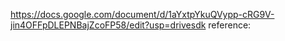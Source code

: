 https://docs.google.com/document/d/1aYxtpYkuQVypp-cRG9V-jin4OFFpDLEPNBajZcoFP58/edit?usp=drivesdk
reference: 
